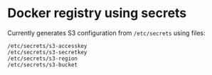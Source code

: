 # Docker registry using secrets

Currently generates S3 configuration from `/etc/secrets` using files:
```
/etc/secrets/s3-accesskey
/etc/secrets/s3-secretkey
/etc/secrets/s3-region
/etc/secrets/s3-bucket
```
